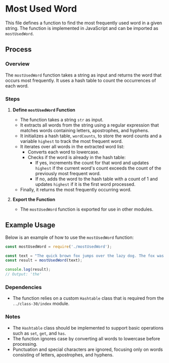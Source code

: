 # Most Used Word

This file defines a function to find the most frequently used word in a given string. The function is implemented in JavaScript and can be imported as `mostUsedWord`.

## Process

### Overview

The `mostUsedWord` function takes a string as input and returns the word that occurs most frequently. It uses a hash table to count the occurrences of each word.

### Steps

1. **Define `mostUsedWord` Function**
   - The function takes a string `str` as input.
   - It extracts all words from the string using a regular expression that matches words containing letters, apostrophes, and hyphens.
   - It initializes a hash table, `wordCounts`, to store the word counts and a variable `highest` to track the most frequent word.
   - It iterates over all words in the extracted word list:
     - Converts each word to lowercase.
     - Checks if the word is already in the hash table:
       - If yes, increments the count for that word and updates `highest` if the current word's count exceeds the count of the previously most frequent word.
       - If no, adds the word to the hash table with a count of 1 and updates `highest` if it is the first word processed.
   - Finally, it returns the most frequently occurring word.

2. **Export the Function**
   - The `mostUsedWord` function is exported for use in other modules.

## Example Usage

Below is an example of how to use the `mostUsedWord` function:

```javascript
const mostUsedWord = require('./mostUsedWord');

const text = "The quick brown fox jumps over the lazy dog. The fox was quick and the dog was lazy.";
const result = mostUsedWord(text);

console.log(result);
// Output: 'the'
```

### Dependencies

- The function relies on a custom `Hashtable` class that is required from the `../class-30/index` module.

### Notes

- The `Hashtable` class should be implemented to support basic operations such as `set`, `get`, and `has`.
- The function ignores case by converting all words to lowercase before processing.
- Punctuation and special characters are ignored, focusing only on words consisting of letters, apostrophes, and hyphens.
